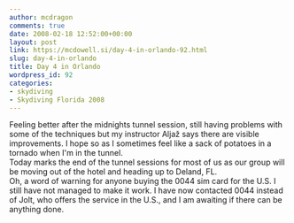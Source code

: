 ```yaml
---
author: mcdragon
comments: true
date: 2008-02-18 12:52:00+00:00
layout: post
link: https://mcdowell.si/day-4-in-orlando-92.html
slug: day-4-in-orlando
title: Day 4 in Orlando
wordpress_id: 92
categories:
- skydiving
- Skydiving Florida 2008
---
```


Feeling better after the midnights tunnel session, still having problems with some of the techniques but my instructor Aljaž says there are visible improvements. I hope so as I sometimes feel like a sack of potatoes in a tornado when I'm in the tunnel.  
Today marks the end of the tunnel sessions for most of us as our group will be moving out of the hotel and heading up to Deland, FL.  
Oh, a word of warning for anyone buying the 0044 sim card for the U.S. I still have not managed to make it work. I have now contacted 0044 instead of Jolt, who offers the service in the U.S., and I am awaiting if there can be anything done.
